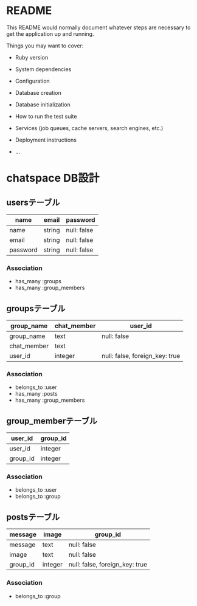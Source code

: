 # README

This README would normally document whatever steps are necessary to get the
application up and running.

Things you may want to cover:

* Ruby version

* System dependencies

* Configuration

* Database creation

* Database initialization

* How to run the test suite

* Services (job queues, cache servers, search engines, etc.)

* Deployment instructions

* ...

# chatspace DB設計
## usersテーブル
|name|email|password|
|----|-----|--------|
|name|string|null: false|
|email|string|null: false|
|password|string|null: false|
### Association
- has_many :groups
- has_many :group_members

## groupsテーブル
|group_name|chat_member|user_id|
|----------|-----------|-------|
|group_name|text|null: false|
|chat_member|text||
|user_id|integer|null: false, foreign_key: true|
### Association
- belongs_to :user
- has_many :posts
- has_many :group_members

## group_memberテーブル
|user_id|group_id|
|-------|-----|
|user_id|integer|null: false, foreign_key: true|
|group_id|integer|null: false, foreign_key: true|
### Association
- belongs_to :user
- belongs_to :group

## postsテーブル
|message|image|group_id|
|-------|-----|--------|
|message|text|null: false|
|image|text|null: false|
|group_id|integer|null: false, foreign_key: true|
### Association
- belongs_to :group
